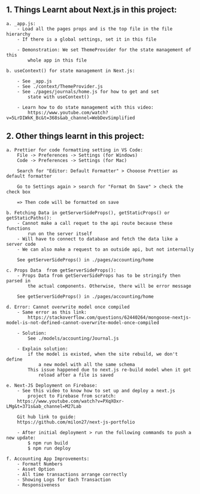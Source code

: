 ## 1. Things Learnt about Next.js in this project:

    a. _app.js:
        - Load all the pages props and is the top file in the file hierarchy
        - If there is a global settings, set it in this file

        - Demonstration: We set ThemeProvider for the state management of this
            whole app in this file

    b. useContext() for state management in Next.js:

        - See _app.js
        - See ./context/ThemeProvider.js
        - See ./pages/journals/home.js for how to get and set
            state with useContext()

        - Learn how to do state management with this video:
            https://www.youtube.com/watch?v=5LrDIWkK_Bc&t=368s&ab_channel=WebDevSimplified

## 2. Other things learnt in this project:

    a. Prettier for code formatting setting in VS Code:
        File -> Preferences -> Settings (for Windows)
        Code -> Preferences -> Settings (for Mac)

        Search for "Editor: Default Formatter" > Chooose Prettier as default formatter

        Go to Settings again > search for "Format On Save" > check the check box

        => Then code will be formatted on save

    b. Fetching Data in getServerSideProps(), getStaticProps() or getStaticPaths():
        - Cannot make a call requet to the api route because these functions
            run on the server itself
        - Will have to connect to database and fetch the data like a server code
        - We can also make a request to an outside api, but not internally

        See getServerSideProps() in ./pages/accounting/home

    c. Props Data  from getServerSideProps():
        - Props Data from getServerSideProps has to be stringify then parsed in
            the actual components. Otherwise, there will be error message

        See getServerSideProps() in ./pages/accounting/home

    d. Error: Cannot overwrite model once compiled
        - Same error as this link:
            https://stackoverflow.com/questions/62440264/mongoose-nextjs-model-is-not-defined-cannot-overwrite-model-once-compiled

        - Solution:
            See ./models/accounting/Journal.js

        - Explain solution:
            if the model is existed, when the site rebuild, we don't define
                a new model with all the same schema
            This issue happened due to next.js re-build model when it got
                reload after a file is saved

    e. Next-JS Deployment on Firebase:
        - See this video to know how to set up and deploy a next.js
            project to Firebase from scratch:
        https://www.youtube.com/watch?v=PXqXOxr-LMg&t=371s&ab_channel=M27Lab

        Git hub link to guide:
        https://github.com/milon27/next-js-portfolio

        - After initial deployment > run the following commands to push a new update:
            $ npm run build
            $ npm run deploy

    f. Accounting App Improvements:
        - Formatt Numbers
        - Asset Option
        - All time transactions arrange correctly
        - Showing Logs for Each Transaction
        - Responsiveness
